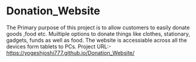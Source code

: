 # Donation_Website
The Primary purpose of  this project is to allow customers to easily donate goods  ,food   etc. 
Muiltiple options to donate things like clothes, stationary, gadgets, funds as well as food.
The website is accessiable across all the devices form tablets to PCs.
Project URL:- https://yogeshjoshi777.github.io/Donation_Website/
